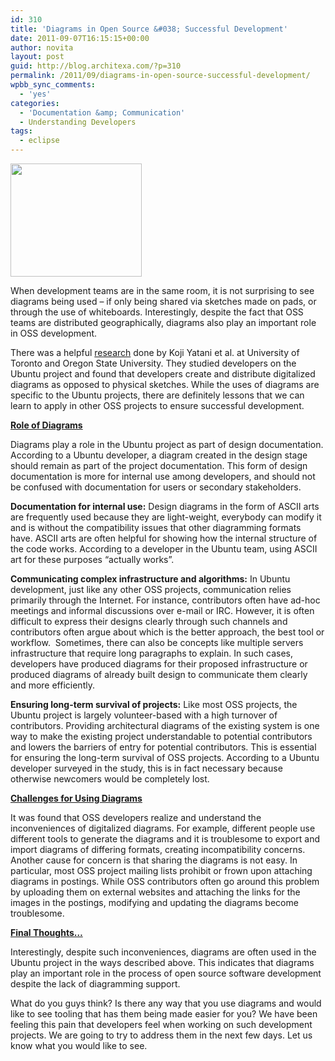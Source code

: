 ```yaml
---
id: 310
title: 'Diagrams in Open Source &#038; Successful Development'
date: 2011-09-07T16:15:15+00:00
author: novita
layout: post
guid: http://blog.architexa.com/?p=310
permalink: /2011/09/diagrams-in-open-source-successful-development/
wpbb_sync_comments:
  - 'yes'
categories:
  - 'Documentation &amp; Communication'
  - Understanding Developers
tags:
  - eclipse
---
```

<!--S-ButtonZ 1.1.5 Start-->

<div style="float: left; width: 42px; padding-right: 10px; margin: 0 -52px 0 0; position: relative; left: -62px; top: 8px">
</div>

<!--S-ButtonZ 1.1.5 End-->

[<img class="alignright size-medium wp-image-311" title="opensource_logo" src="{{site.baseurl}}/assets/uploads/2011/09/opensource_logo-300x258.gif" alt="" width="210" height="181" srcset="{{site.baseurl}}/assets/uploads/2011/09/opensource_logo-300x258.gif 300w, {{site.baseurl}}/assets/uploads/2011/09/opensource_logo.gif 400w" sizes="(max-width: 210px) 100vw, 210px" />]({{site.baseurl}}/assets/uploads/2011/09/opensource_logo.gif)

When development teams are in the same room, it is not surprising to see diagrams being used &#8211; if only being shared via sketches made on pads, or through the use of whiteboards. Interestingly, despite the fact that OSS teams are distributed geographically, diagrams also play an important role in OSS development.

There was a helpful <a href="http://classes.engr.oregonstate.edu/eecs/winter2009/cs562/OSS-camera_ready.pdf" target="_blank">research</a> done by Koji Yatani et al. at University of Toronto and Oregon State University. They studied developers on the Ubuntu project and found that developers create and distribute digitalized diagrams as opposed to physical sketches. While the uses of diagrams are specific to the Ubuntu projects, there are definitely lessons that we can learn to apply in other OSS projects to ensure successful development.

<!--more-->

<span style="text-decoration: underline;"><strong>Role of Diagrams</strong></span>

Diagrams play a role in the Ubuntu project as part of design documentation. According to a Ubuntu developer, a diagram created in the design stage should remain as part of the project documentation. This form of design documentation is more for internal use among developers, and should not be confused with documentation for users or secondary stakeholders.

**Documentation for internal use:** Design diagrams in the form of ASCII arts are frequently used because they are light-weight, everybody can modify it and is without the compatibility issues that other diagramming formats have. ASCII arts are often helpful for showing how the internal structure of the code works. According to a developer in the Ubuntu team, using ASCII art for these purposes “actually works”.

**Communicating complex infrastructure and algorithms:** In Ubuntu development, just like any other OSS projects, communication relies primarily through the Internet. For instance, contributors often have ad-hoc meetings and informal discussions over e-mail or IRC. However, it is often difficult to express their designs clearly through such channels and contributors often argue about which is the better approach, the best tool or workflow.  Sometimes, there can also be concepts like multiple servers infrastructure that require long paragraphs to explain. In such cases, developers have produced diagrams for their proposed infrastructure or produced diagrams of already built design to communicate them clearly and more efficiently.

**Ensuring long-term survival of projects:** Like most OSS projects, the Ubuntu project is largely volunteer-based with a high turnover of contributors. Providing architectural diagrams of the existing system is one way to make the existing project understandable to potential contributors and lowers the barriers of entry for potential contributors. This is essential for ensuring the long-term survival of OSS projects. According to a Ubuntu developer surveyed in the study, this is in fact necessary because otherwise newcomers would be completely lost.

<span style="text-decoration: underline;"><strong>Challenges for Using Diagrams</strong></span>

It was found that OSS developers realize and understand the inconveniences of digitalized diagrams. For example, different people use different tools to generate the diagrams and it is troublesome to export and import diagrams of differing formats, creating incompatibility concerns. Another cause for concern is that sharing the diagrams is not easy. In particular, most OSS project mailing lists prohibit or frown upon attaching diagrams in postings. While OSS contributors often go around this problem by uploading them on external websites and attaching the links for the images in the postings, modifying and updating the diagrams become troublesome.

<span style="text-decoration: underline;"><strong>Final Thoughts&#8230;</strong></span>

Interestingly, despite such inconveniences, diagrams are often used in the Ubuntu project in the ways described above. This indicates that diagrams play an important role in the process of open source software development despite the lack of diagramming support.

What do you guys think? Is there any way that you use diagrams and would like to see tooling that has them being made easier for you? We have been feeling this pain that developers feel when working on such development projects. We are going to try to address them in the next few days. Let us know what you would like to see.

&nbsp;

&nbsp;

<div style="clear:both;">
  &nbsp;
</div>